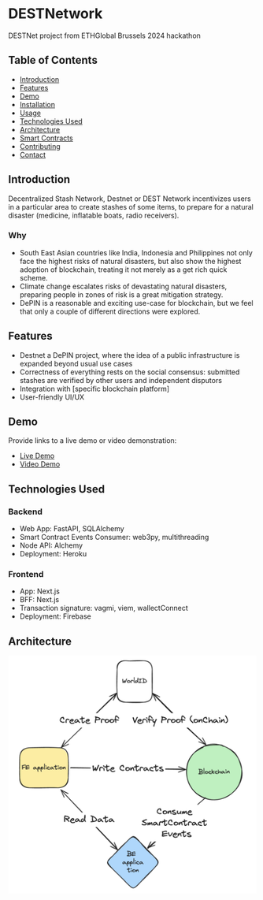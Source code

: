 # DESTNetwork

DESTNet project from ETHGlobal Brussels 2024 hackathon

## Table of Contents
- [Introduction](#introduction)
- [Features](#features)
- [Demo](#demo)
- [Installation](#installation)
- [Usage](#usage)
- [Technologies Used](#technologies-used)
- [Architecture](#architecture)
- [Smart Contracts](#smart-contracts)
- [Contributing](#contributing)
- [Contact](#contact)

## Introduction

Decentralized Stash Network, Destnet or DEST Network incentivizes users in a particular area to create stashes of some items, to prepare for a natural disaster (medicine, inflatable boats, radio receivers).

### Why

- South East Asian countries like India, Indonesia and Philippines not only face the highest risks of natural disasters, but also show the highest adoption of blockchain, treating it not merely as a get rich quick scheme.
- Climate change escalates risks of devastating natural disasters, preparing people in zones of risk is a great mitigation strategy. 
- DePIN is a reasonable and exciting use-case for blockchain, but we feel that only a couple of different directions were explored.


## Features

- Destnet a DePIN project, where the idea of a public infrastructure is expanded beyond usual use cases
- Correctness of everything rests on the social consensus: submitted stashes are verified by other users and independent disputors
- Integration with [specific blockchain platform]
- User-friendly UI/UX

## Demo
Provide links to a live demo or video demonstration:
- [Live Demo](http://dest-network.web.app)
- [Video Demo](http://example.com/video)

## Technologies Used

### Backend

- Web App: FastAPI, SQLAlchemy
- Smart Contract Events Consumer: web3py, multithreading
- Node API: Alchemy
- Deployment: Heroku

### Frontend

- App: Next.js
- BFF: Next.js
- Transaction signature: vagmi, viem, wallectConnect
- Deployment: Firebase

## Architecture

![System design](assets/system_design.png)
